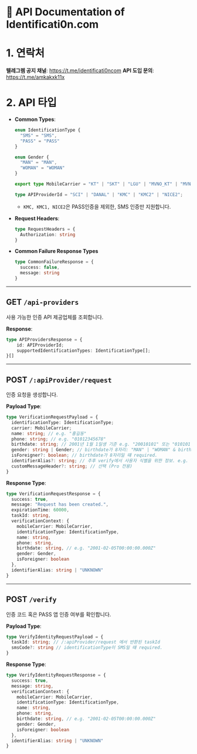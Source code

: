 
# 📑 API Documentation of Identificati0n.com 

# 1. 연락처
**텔레그렘 공지 채널**: https://t.me/identificati0ncom 
**API 도입 문의**: https://t.me/amkakxk11x

# 2. API 타입
- **Common Types**:
  ```ts
  enum IdentificationType {
    "SMS" = "SMS",
    "PASS" = "PASS"
  }

  enum Gender {
    "MAN" = "MAN",
    "WOMAN" = "WOMAN"
  }

  export type MobileCarrier = "KT" | "SKT" | "LGU" | "MVNO_KT" | "MVNO_SKT" | "MVNO_LGU";

  type APIProviderId = "SCI" | "DANAL" | "KMC" | "KMC2" | "NICE2";
  ```
  - `KMC, KMC1, NICE2`은 PASS인증을 제외한, SMS 인증만 지원합니다.

- **Request Headers**:
  ```ts
  type RequestHeaders = {
    Authorization: string
  }
  ```

- **Common Failure Response Types**
  ```ts
  type CommonFailureResponse = {
    success: false,
    message: string
  }
  ```

---

## GET `/api-providers`
사용 가능한 인증 API 제공업체를 조회합니다.  

**Response**:
```ts
type APIProvidersResponse = {
    id: APIProviderId;
    supportedIdentificationTypes: IdentificationType[];
}[]
```

---

## POST `/:apiProvider/request`
인증 요청을 생성합니다.

**Payload Type**:
```ts
type VerificationRequestPayload = {
  identificationType: IdentificationType;
  carrier: MobileCarrier;
  name: string; // e.g. "홍길동"
  phone: string; // e.g. "01012345678"
  birthdate: string; // 2001년 1월 1일생 기준 e.g. "20010101" 또는 "010101"
  gender: string | Gender; // birthdate가 8자리: "MAN" | "WOMAN" & birthdate가 6자리: "1" | "2" | "3" | "4" | "5" | "6" | "7" | "8"
  isForeigner?: boolean; // birthdate가 8자리일 떄 required.
  identifierAlias?: string; // 추후 verify에서 사용자 식별을 위한 정보. e.g. 113272558293939930 (디스코드 아이디) 또는 nec2nice (다른 식별 가능 정보)
  customMessageHeader?: string; // 선택 (Pro 전용)
}
```

**Response Type**:
```ts
type VerificationRequestResponse = {
  success: true,
  message: "Request has been created.",
  expirationTime: 60000,
  taskId: string,
  verificationContext: {
    mobileCarrier: MobileCarrier,
    identificationType: IdentificationType,
    name: string,
    phone: string,
    birthdate: string, // e.g. "2001-02-05T00:00:00.000Z"
    gender: Gender,
    isForeigner: boolean
  },
  identifierAlias: string | "UNKNOWN"
}
```

---

## POST `/verify`
인증 코드 혹은 PASS 앱 인증 여부를 확인합니다.

**Payload Type**:
```ts
type VerifyIdentityRequestPayload = {
  taskId: string; // /:apiProvider/request 에서 반환된 taskId
  smsCode?: string // identificationType이 SMS일 떄 required. 
}
```

**Response Type**:
```ts
type VerifyIdentityRequestResponse = {
  success: true,
  message: string,
  verificationContext: {
    mobileCarrier: MobileCarrier,
    identificationType: IdentificationType,
    name: string,
    phone: string,
    birthdate: string, // e.g. "2001-02-05T00:00:00.000Z"
    gender: Gender,
    isForeigner: boolean
  },
  identifierAlias: string | "UNKNOWN"
}
```

